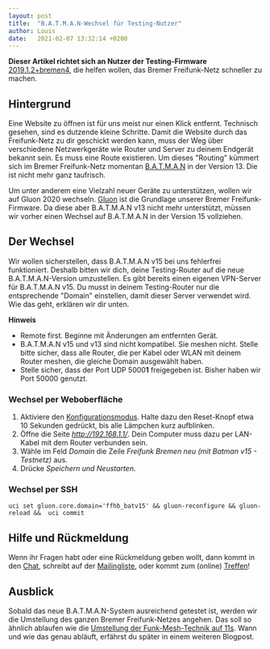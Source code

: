 ```yaml
---
layout: post
title:  "B.A.T.M.A.N-Wechsel für Testing-Nutzer"
author: Louis
date:   2021-02-07 13:32:14 +0200
---
```


__Dieser Artikel richtet sich an Nutzer der Testing-Firmware__ [2019.1.2+bremen4](https://wiki.bremen.freifunk.net/Firmware/Changelog#2019-1-2-bremen4), die helfen wollen, das Bremer Freifunk-Netz schneller zu machen.

## Hintergrund
Eine Website zu öffnen ist für uns meist nur einen Klick entfernt. Technisch gesehen, sind es dutzende kleine Schritte. Damit die Website durch das Freifunk-Netz zu dir geschickt werden kann, muss der Weg über verschiedene Netzwerkgeräte wie Router und Server zu deinem Endgerät bekannt sein. Es muss eine Route existieren. Um dieses "Routing" kümmert sich im Bremer Freifunk-Netz momentan [B.A.T.M.A.N](https://www.open-mesh.org/projects/open-mesh/wiki) in der Version 13. Die ist nicht mehr ganz taufrisch.

Um unter anderem eine Vielzahl neuer Geräte zu unterstützen, wollen wir auf Gluon 2020 wechseln. [Gluon](https://wiki.freifunk.net/Gluon) ist die Grundlage unserer Bremer Freifunk-Firmware.
Da diese aber B.A.T.M.A.N v13 nicht mehr unterstützt, müssen wir vorher einen Wechsel auf B.A.T.M.A.N in der Version 15 vollziehen.

## Der Wechsel
Wir wollen sicherstellen, dass B.A.T.M.A.N v15 bei uns fehlerfrei funktioniert. Deshalb bitten wir dich, deine Testing-Router auf die neue B.A.T.M.A.N-Version umzustellen.
Es gibt bereits einen eigenen VPN-Server für B.A.T.M.A.N v15. Du musst in deinem Testing-Router nur die entsprechende "Domain" einstellen, damit dieser Server verwendet wird.
Wie das geht, erklären wir dir unten.

__Hinweis__
- Remote first.
Beginne mit Änderungen am entfernten Gerät.
- B.A.T.M.A.N v15 und v13 sind nicht kompatibel. Sie meshen nicht. Stelle bitte sicher, dass alle Router, die per Kabel oder WLAN mit deinem Router meshen, die gleiche Domain ausgewählt haben.
- Stelle sicher, dass der Port UDP 5000**1** freigegeben ist. Bisher haben wir Port 50000 genutzt.

### Wechsel per Weboberfläche

1. Aktiviere den [Konfigurationsmodus](https://bremen.freifunk.net/anleitungen.html#konfigurationsmodus). Halte dazu den Reset-Knopf etwa 10 Sekunden gedrückt, bis alle Lämpchen kurz aufblinken.
2. Öffne die Seite _http://192.168.1.1/_. Dein Computer muss dazu per LAN-Kabel mit dem Router verbunden sein.
3. Wähle im Feld _Domain_ die Zeile _Freifunk Bremen neu (mit Batman v15 - Testnetz)_ aus.
4. Drücke _Speichern und Neustarten_.

### Wechsel per SSH
    uci set gluon.core.domain='ffhb_batv15' && gluon-reconfigure && gluon-reload &&  uci commit

## Hilfe und Rückmeldung
Wenn ihr Fragen habt oder eine Rückmeldung geben wollt, dann kommt in den [Chat](https://webirc.hackint.org/#ircs://irc.hackint.org/#ffhb?nick=Gast_?),
schreibt auf der [Mailingliste](https://lists.bremen.freifunk.net/mailman/listinfo/ff-bremen/),
oder kommt zum (online) [Treffen](/kontakt.html#treffen)!

## Ausblick
Sobald das neue B.A.T.M.A.N-System ausreichend getestet ist, werden wir die Umstellung des ganzen Bremer Freifunk-Netzes angehen. Das soll so ähnlich ablaufen wie die [Umstellung der Funk-Mesh-Technik auf 11s](https://bremen.freifunk.net/blog/2020/01/23/wechsel-von-ibss-zu-11s.html). Wann und wie das genau abläuft, erfährst du später in einem weiteren Blogpost.
